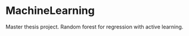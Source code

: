 MachineLearning
===============
Master thesis project.
Random forest for regression with active learning.

